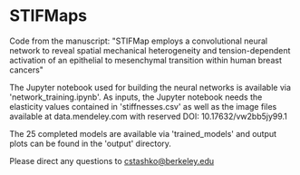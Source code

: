 # STIFMaps

Code from the manuscript: "STIFMap employs a convolutional neural network to reveal 
spatial mechanical heterogeneity and tension-dependent activation of an epithelial 
to mesenchymal transition within human breast cancers"

The Jupyter notebook used for building the neural networks is available via 'network_training.ipynb'. As inputs, the Jupyter notebook needs the elasticity values contained in 'stiffnesses.csv' as well as the image files available at data.mendeley.com with reserved DOI: 10.17632/vw2bb5jy99.1

The 25 completed models are available via 'trained_models' and output plots can be found in the 'output' directory.

Please direct any questions to cstashko@berkeley.edu
